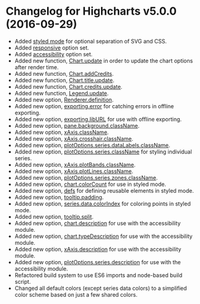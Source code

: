 # Changelog for Highcharts v5.0.0 (2016-09-29)
        
- Added [styled mode](/docs/chart-design-and-style/style-by-css) for optional separation of SVG and CSS.
- Added [responsive](https://api.highcharts.com/highcharts/responsive) option set.
- Added [accessibility](https://api.highcharts.com/highcharts/accessibility) option set.
- Added new function, [Chart.update](https://api.highcharts.com/highcharts/Chart.update) in order to update the chart options after render time.
- Added new function, [Chart.addCredits](https://api.highcharts.com/highcharts/Chart.addCredits).
- Added new function, [Chart.title.update](https://api.highcharts.com/highcharts/Chart.title).
- Added new function, [Chart.credits.update](https://api.highcharts.com/highcharts/Chart.credits).
- Added new function, [Legend.update](https://api.highcharts.com/highcharts/Legend.update).
- Added new option, [Renderer.definition](https://api.highcharts.com/highcharts/Renderer.definition).
- Added new option, [exporting.error](https://api.highcharts.com/highcharts/exporting.error) for catching errors in offline exporting.
- Added new option, [exporting.libURL](https://api.highcharts.com/highcharts/exporting.libURL) for use with offline exporting.
- Added new option, [pane.background.className](https://api.highcharts.com/highcharts/pane.background.className).
- Added new option, [xAxis.className](https://api.highcharts.com/highcharts/xAxis.className).
- Added new option, [xAxis.crosshair.className](https://api.highcharts.com/highcharts/xAxis.crosshair.className).
- Added new option, [plotOptions.series.dataLabels.className](https://api.highcharts.com/highcharts/plotOptions.series.dataLabels.className).
- Added new option, [plotOptions.series.className](https://api.highcharts.com/highcharts/plotOptions.series.className) for styling individual series.
- Added new option, [xAxis.plotBands.className](https://api.highcharts.com/highcharts/xAxis.plotBands.className).
- Added new option, [xAxis.plotLines.className](https://api.highcharts.com/highcharts/xAxis.plotLines.className).
- Added new option, [plotOptions.series.zones.className](https://api.highcharts.com/highcharts/plotOptions.series.zones.className).
- Added new option, [chart.colorCount](https://api.highcharts.com/highcharts/chart.colorCount) for use in styled mode.
- Added new option, [defs](https://api.highcharts.com/highcharts/defs) for defining reusable elements in styled mode.
- Added new option, [tooltip.padding](https://api.highcharts.com/highcharts/tooltip.padding).
- Added new option, [series<line>.data.colorIndex](https://api.highcharts.com/highcharts/series<line>.data.colorIndex) for coloring points in styled mode.
- Added new option, [tooltip.split](https://api.highcharts.com/highcharts/tooltip.split).
- Added new option, [chart.description](https://api.highcharts.com/highcharts/chart.description) for use with the accessibility module.
- Added new option, [chart.typeDescription](https://api.highcharts.com/highcharts/chart.typeDescription) for use with the accessibility module.
- Added new option, [xAxis.description](https://api.highcharts.com/highcharts/xAxis.description) for use with the accessibility module.
- Added new option, [plotOptions.series.description](https://api.highcharts.com/highcharts/plotOptions.series.description) for use with the accessibility module.
- Refactored build system to use ES6 imports and node-based build script.
- Changed all default colors (except series data colors) to a simplified color scheme based on just a few shared colors.